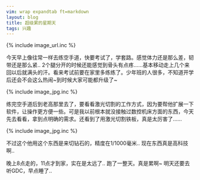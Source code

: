 ```yaml
---
vim: wrap expandtab ft=markdown
layout: blog
title: 超级累的星期天
tags: 兴趣
---
```

{% include image_url.inc %}

今天早上像往常一样去练空手道，快要考试了，学套路。感觉体力还是那么差，韧带还是那么紧.. 2个腿分开的时候还能感觉到骨头有点疼……基本移动走上几个来回以后就满头的汗。看来考试前要在家里多练练了。少年班的人很多，不知道开学后还会不会这么热闹~到时候大家可能都升级了~

{% include image_jpg.inc %}

练完空手道后到老高那里去了，要看看激光切割的工作方式，因为要帮他扩展一下软件，让操作更方便一些。可是我以前根本就没接触过数控机床方面的东西，今天先去看看，拿到点明确的需求。还看到了用激光切割铁板，真是太厉害了……

{% include image_jpg.inc %}

不过这个他用这个东西是来切钻石的，精度在1/1000毫米.. 现在东西真是高科技啊..

晚上8点走的，11点才到家，实在是太远了.. 跑了一整天。真是累啊~ 明天还要去听GDC，早点睡了..
